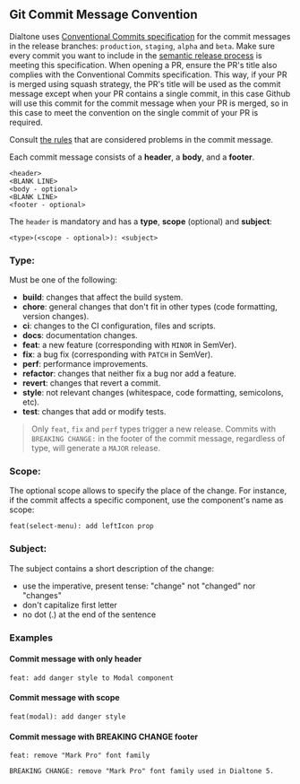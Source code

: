 ## Git Commit Message Convention

Dialtone uses [Conventional Commits specification](https://www.conventionalcommits.org/en/v1.0.0/) for the commit messages in the release branches: `production`, `staging`, `alpha` and `beta`. Make sure every commit you want to include in the [semantic release process](RELEASING.md) is meeting this specification. When opening a PR, ensure the PR's title also complies with the Conventional Commits specification. This way, if your PR is merged using squash strategy, the PR's title will be used as the commit message except when your PR contains a single commit, in this case Github will use this commit for the commit message when your PR is merged, so in this case to meet the convention on the single commit of your PR is required.

Consult [the rules](https://github.com/conventional-changelog/commitlint/tree/master/%40commitlint/config-conventional#rules) that are considered problems in the commit message.

Each commit message consists of a **header**, a **body**, and a **footer**.

```
<header>
<BLANK LINE>
<body - optional>
<BLANK LINE>
<footer - optional>
```

The `header` is mandatory and has a **type**, **scope** (optional) and **subject**:

```
<type>(<scope - optional>): <subject>
```

### Type:

Must be one of the following:

* **build**: changes that affect the build system.
* **chore**: general changes that don't fit in other types (code formatting, version changes). 
* **ci**: changes to the CI configuration, files and scripts.
* **docs**: documentation changes.
* **feat**: a new feature (corresponding with `MINOR` in SemVer).
* **fix**: a bug fix (corresponding with `PATCH` in SemVer).
* **perf**: performance improvements.
* **refactor**: changes that neither fix a bug nor add a feature. 
* **revert**: changes that revert a commit.
* **style**: not relevant changes (whitespace, code formatting, semicolons, etc).
* **test**: changes that add or modify tests.

> Only `feat`, `fix` and `perf` types trigger a new release. Commits with `BREAKING CHANGE:` in the footer of the commit message, regardless of type, will generate a `MAJOR` release.

### Scope:

The optional scope allows to specify the place of the change. For instance, if the commit affects a specific component, use the component's name as scope:

```
feat(select-menu): add leftIcon prop
```

### Subject:

The subject contains a short description of the change:

- use the imperative, present tense: "change" not "changed" nor "changes"
- don't capitalize first letter
- no dot (.) at the end of the sentence

### Examples

#### Commit message with only header

```
feat: add danger style to Modal component
```

#### Commit message with scope

```
feat(modal): add danger style
```

#### Commit message with BREAKING CHANGE footer 

```
feat: remove "Mark Pro" font family

BREAKING CHANGE: remove "Mark Pro" font family used in Dialtone 5.
```